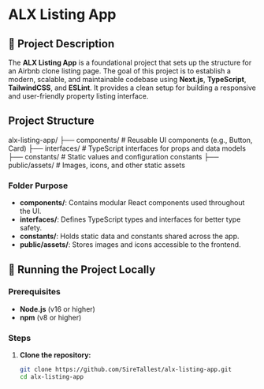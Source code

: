 # ALX Listing App

## 📌 Project Description

The **ALX Listing App** is a foundational project that sets up the structure for an Airbnb clone listing page. The goal of this project is to establish a modern, scalable, and maintainable codebase using **Next.js**, **TypeScript**, **TailwindCSS**, and **ESLint**. It provides a clean setup for building a responsive and user-friendly property listing interface.

## Project Structure

alx-listing-app/
├── components/ # Reusable UI components (e.g., Button, Card)
├── interfaces/ # TypeScript interfaces for props and data models
├── constants/ # Static values and configuration constants
├── public/assets/ # Images, icons, and other static assets

### Folder Purpose

- **components/**: Contains modular React components used throughout the UI.
- **interfaces/**: Defines TypeScript types and interfaces for better type safety.
- **constants/**: Holds static data and constants shared across the app.
- **public/assets/**: Stores images and icons accessible to the frontend.

## 🚀 Running the Project Locally

### Prerequisites

- **Node.js** (v16 or higher)
- **npm** (v8 or higher)

### Steps

1. **Clone the repository:**

   ```bash
   git clone https://github.com/SireTallest/alx-listing-app.git
   cd alx-listing-app
   ```
